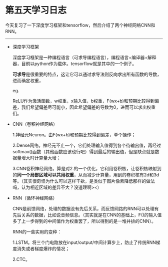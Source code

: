 # 第五天学习日志

​	今天复习了一下深度学习框架和tensorflow，然后介绍了两个神经网络CNN和RNN。

---

* 深度学习框架

  深度学习框架是一种编程语言（可求导编程语言），编程语言+编译器+解释器，目前以python作为载体。tensorflow就是其中的一个例子。

  **可求导**是很重要的特点，这让它可以通过求导法则反向求出所有函数的导数，进而确定权重，

  eg.

  ReLU作为激活函数，w权重，x输入值，b权重，F(wx+b)和预期比较得到偏差，我们希望偏差尽可能小，因此希望偏差的导数为0，进而可以求出权重们。

* CNN（卷积神经网络）

  1.神经元Neuron。由F(wx+b)和预期比较得到偏差，单个操作；

  2.Dense网络。神经元不止一个，它们处理输入值得到各个待输出值，再经过softmax()函数（其他函数应该也行吧）得到最后的输出值，但是缺点就是数据量增大时计算量大增；

  3.CNN卷积神经网络。算是对2.的一个优化，它利用卷积核，让卷积核映射到的**同一个局部区域可以共用权重**，从而减少计算量，用到的卷积核有2d和3d等。（其实很奇怪为什么可以这样干欸，是类似于图片像素降低那样的做法吗，认为相近区域的差异不大？没道理啊><）

* RNN（循环神经网络）

  CNN是前馈网络，处理的数据没有先后关系，而反馈网路的RNN可以处理有先后关系的数据，比如说音频信息。（其实就是在CNN的基础上，F()的输入值多了上一步得到的中间值作为权重罢了，所以得到的是一堆并排的CNN）。

  RNN的一些实用的变种：

  1.LSTM。将三个门电路放在input/output/中间计算步上，防止了传统RNN梯度消失或者梯度爆炸的情况；

  2.CTC。

